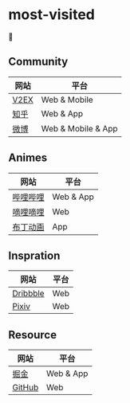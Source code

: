 # most-visited

🚧

## Community

|网站|平台|
|---|---|
|[V2EX](https://www.v2ex.com)|Web & Mobile|
|[知乎](http://www.zhihu.com)|Web & App|
|[微博](http://weibo.com)|Web & Mobile & App|

## Animes

|网站|平台|
|---|---|
|[哔哩哔哩](http://bilibili.com)|Web & App|
|[嘀哩嘀哩](http://dilidili.com)|Web|
|[布丁动画](http://www.pudding.cc/app/)|App|

## Inspration

|网站|平台|
|---|---|
|[Dribbble](http://dribbble.com)|Web|
|[Pixiv](http://pixiv.net)|Web|

## Resource

|网站|平台|
|---|---|
|[掘金](http://gold.xitu.io)|Web & App|
|[GitHub](https://github.com)|Web|
